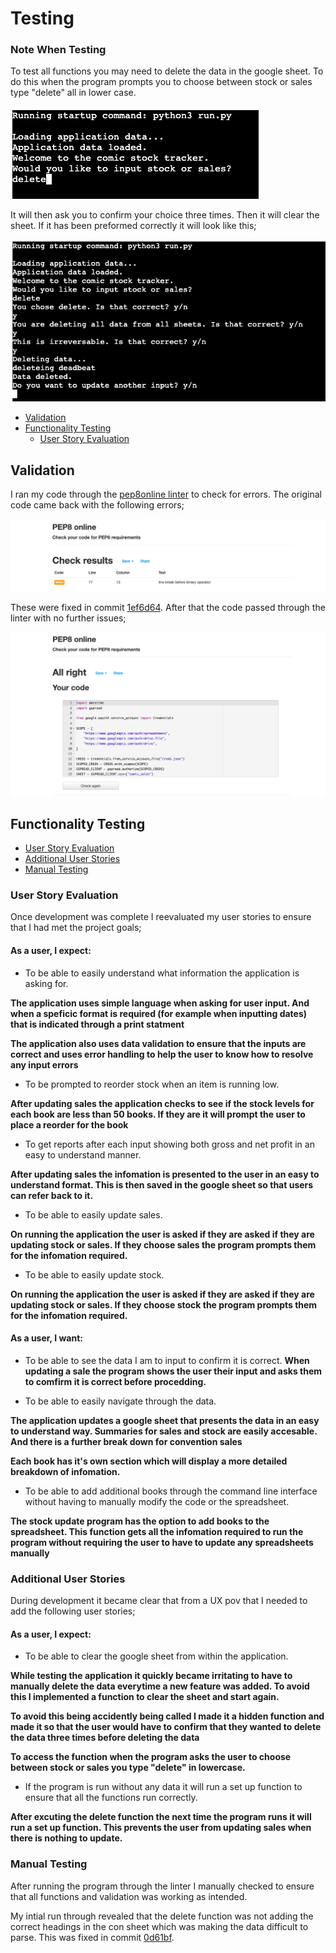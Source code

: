 # **Testing** 

### **Note When Testing**
To test all functions you may need to delete the data in the google sheet. To do this when the program prompts you to choose between stock or sales type "delete" all in lower case. 

![Delete step 1](./assets/imgs/delete-1.png)

It will then ask you to confirm your choice three times. Then it will clear the sheet. If it has been preformed correctly it will look like this;

![Delete step 2](./assets/imgs/delete-2.png)

* [Validation](#Validation)
* [Functionality Testing](#functionality-testing)
    * [User Story Evaluation](#user-story-valuation)

## **Validation**
I ran my code through the [pep8online linter](http://pep8online.com/) to check for errors. The original code came back with the following errors;

![peponline fail](./assets/imgs/peponline-fail.png)

These were fixed in commit [1ef6d64](https://github.com/John-McPherson/Python-Essentials-Portfolio-Project/commit/1ef6d6481bbeb06daed090ac80b0ed134fbbc72d#diff-d6af0459a37d985953d7040c14f53feb3b9cc9e58b543aa3c2b80256d276c5e0). After that the code passed through the linter with no further issues;

![peponline pass](./assets/imgs/peponline-pass.png)

## **Functionality Testing**
* [User Story Evaluation](#user-story-valuation)
* [Additional User Stories](#additional-user-stories)
* [Manual Testing](#manual-testing)

### **User Story Evaluation**

Once development was complete I reevaluated my user stories to ensure that I had met the project goals; 

#### As a user, I expect:
* To be able to easily understand what information the application is asking for. 

**The application uses simple language when asking for user input. And when a speficic format is required (for example when inputting dates) that is indicated through a print statment**

**The application also uses data validation to ensure that the inputs are correct and uses error handling to help the user to know how to resolve any input errors**
* To be prompted to reorder stock when an item is running low.

**After updating sales the application checks to see if the stock levels for each book are less than 50 books. If they are it will prompt the user to place a reorder for the book**

* To get reports after each input showing both gross and net profit in an easy to understand manner. 

**After updating sales the infomation is presented to the user in an easy to understand format. This is then saved in the google sheet so that users can refer back to it.**

* To be able to easily update sales.

**On running the application the user is asked if they are asked if they are updating stock or sales. If they choose sales the program prompts them for the infomation required.**

* To be able to easily update stock. 

**On running the application the user is asked if they are asked if they are updating stock or sales. If they choose stock the program prompts them for the infomation required.**
 
#### As a user, I want:
* To be able to see the data I am to input to confirm it is correct.
**When updating a sale the program shows the user their input and asks them to comfirm it is correct before procedding.**

* To be able to easily navigate through the data.

**The application updates a google sheet that presents the data in an easy to understand way. Summaries for sales and stock are easily accesable. And there is a further break down for convention sales**

**Each book has it's own section which will display a more detailed breakdown of infomation.** 

* To be able to add additional books through the command line interface without having to manually modify the code or the spreadsheet.

**The stock update program has the option to add books to the spreadsheet. This function gets all the infomation required to run the program without requiring the user to have to update any spreadsheets manually** 

### **Additional User Stories**

During development it became clear that from a UX pov that I needed to add the following user stories; 

#### As a user, I expect:

* To be able to clear the google sheet from within the application. 

**While testing the application it quickly became irritating to have to manually delete the data everytime a new feature was added. To avoid this I implemented a function to clear the sheet and start again.**

**To avoid this being accidently being called I made it a hidden function and made it so that the user would have to confirm that they wanted to delete the data three times before deleting the data**

**To access the function when the program asks the user to choose between stock or sales you type "delete" in lowercase.**

* If the program is run without any data it will run a set up function to ensure that all the functions run correctly. 

**After excuting the delete function the next time the program runs it will run a set up function. This prevents the user from updating sales when there is nothing to update.**

### **Manual Testing**

After running the program through the linter I manually checked to ensure that all functions and validation was working as intended. 

My intial run through revealed that the delete function was not adding the correct headings in the con sheet which was making the data difficult to parse. This was fixed in commit [0d61bf](https://github.com/John-McPherson/Python-Essentials-Portfolio-Project/commit/0d61bf9df038751700188dcce306495a8d868886#diff-d6af0459a37d985953d7040c14f53feb3b9cc9e58b543aa3c2b80256d276c5e0).



